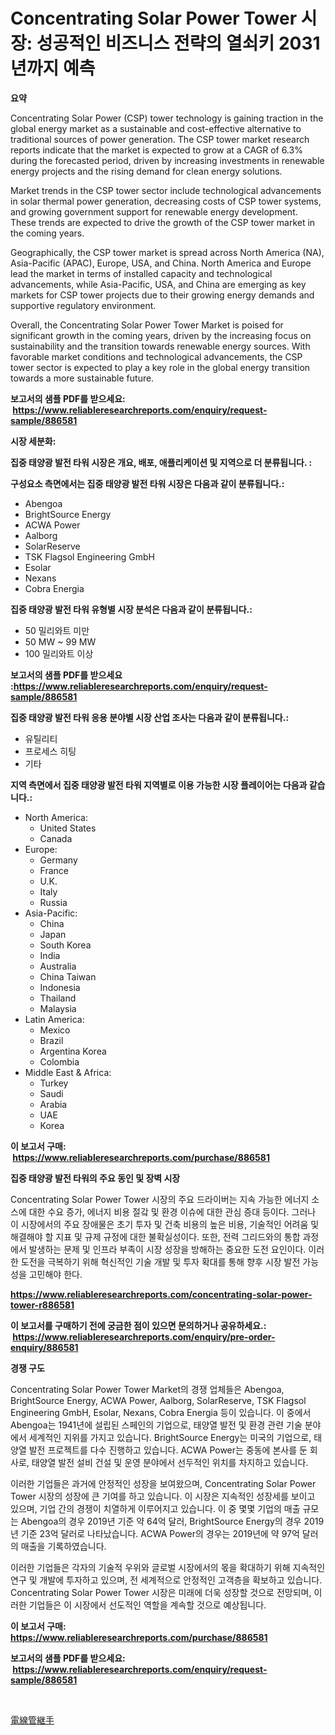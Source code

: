 <p><h1>Concentrating Solar Power Tower 시장: 성공적인 비즈니스 전략의 열쇠키 2031년까지 예측</h1></p><p><strong>요약</strong></p>
<p><p>Concentrating Solar Power (CSP) tower technology is gaining traction in the global energy market as a sustainable and cost-effective alternative to traditional sources of power generation. The CSP tower market research reports indicate that the market is expected to grow at a CAGR of 6.3% during the forecasted period, driven by increasing investments in renewable energy projects and the rising demand for clean energy solutions.</p><p>Market trends in the CSP tower sector include technological advancements in solar thermal power generation, decreasing costs of CSP tower systems, and growing government support for renewable energy development. These trends are expected to drive the growth of the CSP tower market in the coming years.</p><p>Geographically, the CSP tower market is spread across North America (NA), Asia-Pacific (APAC), Europe, USA, and China. North America and Europe lead the market in terms of installed capacity and technological advancements, while Asia-Pacific, USA, and China are emerging as key markets for CSP tower projects due to their growing energy demands and supportive regulatory environment.</p><p>Overall, the Concentrating Solar Power Tower Market is poised for significant growth in the coming years, driven by the increasing focus on sustainability and the transition towards renewable energy sources. With favorable market conditions and technological advancements, the CSP tower sector is expected to play a key role in the global energy transition towards a more sustainable future.</p></p>
<p><strong>보고서의 샘플 PDF를 받으세요: &nbsp;<a href="https://www.reliableresearchreports.com/enquiry/request-sample/886581">https://www.reliableresearchreports.com/enquiry/request-sample/886581</a></strong></p>
<p><strong>시장 세분화:</strong></p>
<p><strong> 집중 태양광 발전 타워 시장은 개요, 배포, 애플리케이션 및 지역으로 더 분류됩니다. :</strong></p>
<p><strong>구성요소 측면에서는 집중 태양광 발전 타워 시장은 다음과 같이 분류됩니다.:</strong></p>
<p><ul><li>Abengoa</li><li>BrightSource Energy</li><li>ACWA Power</li><li>Aalborg</li><li>SolarReserve</li><li>TSK Flagsol Engineering GmbH</li><li>Esolar</li><li>Nexans</li><li>Cobra Energia</li></ul></p>
<p><strong> 집중 태양광 발전 타워 유형별 시장 분석은 다음과 같이 분류됩니다.:</strong></p>
<p><ul><li>50 밀리와트 미만</li><li>50 MW ~ 99 MW</li><li>100 밀리와트 이상</li></ul></p>
<p><strong>보고서의 샘플 PDF를 받으세요 :<a href="https://www.reliableresearchreports.com/enquiry/request-sample/886581">https://www.reliableresearchreports.com/enquiry/request-sample/886581</a></strong></p>
<p><strong> 집중 태양광 발전 타워 응용 분야별 시장 산업 조사는 다음과 같이 분류됩니다.:</strong></p>
<p><ul><li>유틸리티</li><li>프로세스 히팅</li><li>기타</li></ul></p>
<p><strong>지역 측면에서 집중 태양광 발전 타워 지역별로 이용 가능한 시장 플레이어는 다음과 같습니다.:</strong></p>
<p><ul>
    <li>
        North America:
        <ul>
            <li>United States</li>
            <li>Canada</li>
        </ul>
    </li>
    <li>
        Europe:
        <ul>
            <li>Germany</li>
            <li>France</li>
            <li>U.K.</li>
            <li>Italy</li>
            <li>Russia</li>
        </ul>
    </li>
    <li>
        Asia-Pacific:
        <ul>
            <li>China</li>
            <li>Japan</li>
            <li>South Korea</li>
            <li>India</li>
            <li>Australia</li>
            <li>China Taiwan</li>
            <li>Indonesia</li>
            <li>Thailand</li>
            <li>Malaysia</li>
        </ul>
    </li>
    <li>
        Latin America:
        <ul>
            <li>Mexico</li>
            <li>Brazil</li>
            <li>Argentina Korea</li>
            <li>Colombia</li>
        </ul>
    </li>
    <li>
        Middle East & Africa:
        <ul>
            <li>Turkey</li>
            <li>Saudi</li>
            <li>Arabia</li>
            <li>UAE</li>
            <li>Korea</li>
        </ul>
    </li>
    </ul></p>
<p><strong>이 보고서 구매: &nbsp;<a href="https://www.reliableresearchreports.com/purchase/886581">https://www.reliableresearchreports.com/purchase/886581</a></strong></p>
<p><strong>집중 태양광 발전 타워의 주요 동인 및 장벽 시장</strong></p>
<p><p>Concentrating Solar Power Tower 시장의 주요 드라이버는 지속 가능한 에너지 소스에 대한 수요 증가, 에너지 비용 절갘 및 환경 이슈에 대한 관심 증대 등이다. 그러나 이 시장에서의 주요 장애물은 초기 투자 및 건축 비용의 높은 비용, 기술적인 어려움 및 해결해야 할 지표 및 규제 규정에 대한 불확실성이다. 또한, 전력 그리드와의 통합 과정에서 발생하는 문제 및 인프라 부족이 시장 성장을 방해하는 중요한 도전 요인이다. 이러한 도전을 극복하기 위해 혁신적인 기술 개발 및 투자 확대를 통해 향후 시장 발전 가능성을 고민해야 한다.</p></p>
<p><strong><a href="https://www.reliableresearchreports.com/concentrating-solar-power-tower-r886581">https://www.reliableresearchreports.com/concentrating-solar-power-tower-r886581</a></strong></p>
<p><strong>이 보고서를 구매하기 전에 궁금한 점이 있으면 문의하거나 공유하세요.: &nbsp;<a href="https://www.reliableresearchreports.com/enquiry/pre-order-enquiry/886581">https://www.reliableresearchreports.com/enquiry/pre-order-enquiry/886581</a></strong></p>
<p><strong>경쟁 구도</strong></p>
<p><p>Concentrating Solar Power Tower Market의 경쟁 업체들은 Abengoa, BrightSource Energy, ACWA Power, Aalborg, SolarReserve, TSK Flagsol Engineering GmbH, Esolar, Nexans, Cobra Energia 등이 있습니다. 이 중에서 Abengoa는 1941년에 설립된 스페인의 기업으로, 태양열 발전 및 환경 관련 기술 분야에서 세계적인 지위를 가지고 있습니다. BrightSource Energy는 미국의 기업으로, 태양열 발전 프로젝트를 다수 진행하고 있습니다. ACWA Power는 중동에 본사를 둔 회사로, 태양열 발전 설비 건설 및 운영 분야에서 선두적인 위치를 차지하고 있습니다. </p><p>이러한 기업들은 과거에 안정적인 성장을 보여왔으며, Concentrating Solar Power Tower 시장의 성장에 큰 기여를 하고 있습니다. 이 시장은 지속적인 성장세를 보이고 있으며, 기업 간의 경쟁이 치열하게 이루어지고 있습니다. 이 중 몇몇 기업의 매출 규모는 Abengoa의 경우 2019년 기준 약 64억 달러, BrightSource Energy의 경우 2019년 기준 23억 달러로 나타났습니다. ACWA Power의 경우는 2019년에 약 97억 달러의 매출을 기록하였습니다.</p><p>이러한 기업들은 각자의 기술적 우위와 글로벌 시장에서의 몫을 확대하기 위해 지속적인 연구 및 개발에 투자하고 있으며, 전 세계적으로 안정적인 고객층을 확보하고 있습니다. Concentrating Solar Power Tower 시장은 미래에 더욱 성장할 것으로 전망되며, 이러한 기업들은 이 시장에서 선도적인 역할을 계속할 것으로 예상됩니다.</p></p>
<p><strong>이 보고서 구매: &nbsp; <a href="https://www.reliableresearchreports.com/purchase/886581">https://www.reliableresearchreports.com/purchase/886581</a></strong></p>
<p><strong>보고서의 샘플 PDF를 받으세요: &nbsp;<a href="https://www.reliableresearchreports.com/enquiry/request-sample/886581">https://www.reliableresearchreports.com/enquiry/request-sample/886581</a></strong><strong></strong></p>
<p>&nbsp;</p>
<p><p><a href="https://github.com/SarahFahey88/Market-Research-Report-List-1/blob/main/879652321766.md">電線管継手</a></p></p>